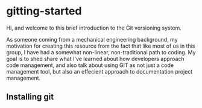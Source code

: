 # gitting-started

Hi, and welcome to this brief introduction to the Git versioning system. 

As someone coming from a mechanical engineering background, my motivation for creating this resource from the fact that like most of us in this group, I have had a somewhat non-linear, non-traditional path to coding. My goal is to shed share what I've learned about how developers approach code management, and also talk about using GIT as not just a code management tool, but also an effecient approach to documentation project management.


## Installing git



